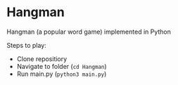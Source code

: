 # Hangman
Hangman (a popular word game) implemented in Python

Steps to play:
* Clone repositiory
* Navigate to folder (`cd Hangman`)
* Run main.py (`python3 main.py`)
